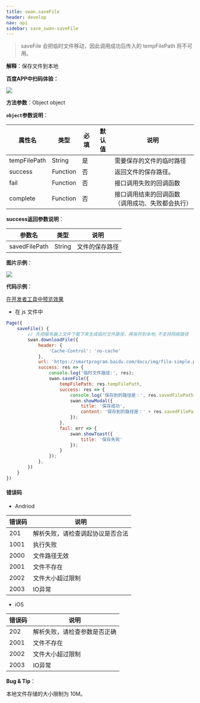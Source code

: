 ```yaml
---
title: swan.saveFile
header: develop
nav: api
sidebar: save_swan-saveFile
---
```




>saveFile 会把临时文件移动，因此调用成功后传入的 tempFilePath 将不可用。

**解释**：保存文件到本地

**百度APP中扫码体验：**

<img src="https://b.bdstatic.com/miniapp/assets/images/doc_demo/fragment_saveFile.png"  class="demo-qrcode-image" />


**方法参数**：Object object

**`object`参数说明**：

|属性名 |类型  |必填 | 默认值 |说明|
|---- | ---- | ---- | ----|----|
|tempFilePath |String  |  是  | | 需要保存的文件的临时路径|
|success   |Function  |  否  | | 返回文件的保存路径。|
|fail  |Function  |  否 | | 接口调用失败的回调函数|
|complete   | Function   | 否 | |  接口调用结束的回调函数（调用成功、失败都会执行）|

**success返回参数说明**：

|参数名 |类型 | 说明|
|---- | ---- | ---- |
|savedFilePath  |String | 文件的保存路径|

**图片示例**：

<div class="m-doc-custom-examples">
    <div class="m-doc-custom-examples-correct">
        <img src="https://b.bdstatic.com/miniapp/images/saveFile.gif">
    </div>
    <div class="m-doc-custom-examples-correct">
        <img src=" ">
    </div>
    <div class="m-doc-custom-examples-correct">
        <img src=" ">
    </div>     
</div>

**代码示例**：

<a href="swanide://fragment/08e654d3cd0a9812f5cb500d0be6d1b41573624533671" title="在开发者工具中预览效果" target="_self">在开发者工具中预览效果</a>

* 在 js 文件中

```js
Page({
    saveFile() {
        // 先把服务器上文件下载下来生成临时文件路径，再保存到本地,不支持网络路径
        swan.downloadFile({
            header: {
                'Cache-Control': 'no-cache'
            },
            url: 'https://smartprogram.baidu.com/docs/img/file-simple.pdf',
            success: res => {
                console.log('临时文件路径:', res);
                swan.saveFile({
                    tempFilePath: res.tempFilePath,
                    success: res => {
                        console.log('保存到的路径是：', res.savedFilePath);
                        swan.showModal({
                            title: '保存成功',
                            content: '保存到的路径是：' + res.savedFilePath
                        });
                    },
                    fail: err => {
                        swan.showToast({
                            title: '保存失败'
                        });
                    }
                });
            },
        })
    }
})
```




#### 错误码

* Andriod

|错误码|说明|
|--|--|
|201  |解析失败，请检查调起协议是否合法|
|1001|执行失败|
|2000|文件路径无效|
|2001|文件不存在|
|2002|文件大小超过限制|
|2003|IO异常|

* iOS

|错误码|说明|
|--|--|
|202|解析失败，请检查参数是否正确   |
|2001|文件不存在|
|2002|文件大小超过限制|
|2003|IO异常|

**Bug & Tip**：

本地文件存储的大小限制为 10M。